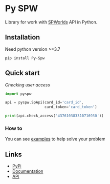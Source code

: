 # Py SPW
Library for work with [SPWorlds](https://spworlds.ru) API in Python.

## Installation
Need python version >=3.7

```shell
pip install Py-Spw
```

## Quick start
*Checking user access*
```python
import pyspw

api = pyspw.SpApi(card_id='card_id',
                  card_token='card_token')

print(api.check_access('437610383310716930'))
```

### How to
You can see [examples](https://github.com/teleportx/Py-SPW/tree/main/examples) to help solve your problem

## Links
- [PyPi](https://pypi.org/project/Py-SPW)
- [Documentation](https://github.com/teleportx/Py-SPW/wiki)
- [API](https://github.com/sp-worlds/api-docs)
